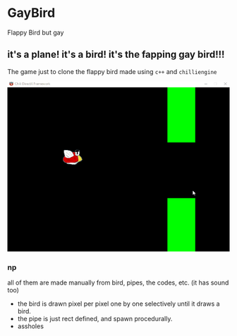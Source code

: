 # GayBird
Flappy Bird but gay

## it's a plane! it's a bird! it's the fapping gay bird!!!
The game just to clone the flappy bird made using `c++` and `chilliengine`

  
![gif fappingbird](./fappingbird.gif)


### np
all of them are made manually from bird, pipes, the codes, etc. (it has sound too)
- the bird is drawn pixel per pixel one by one selectively until it draws a bird.
- the pipe is just rect defined, and spawn procedurally.
- assholes
